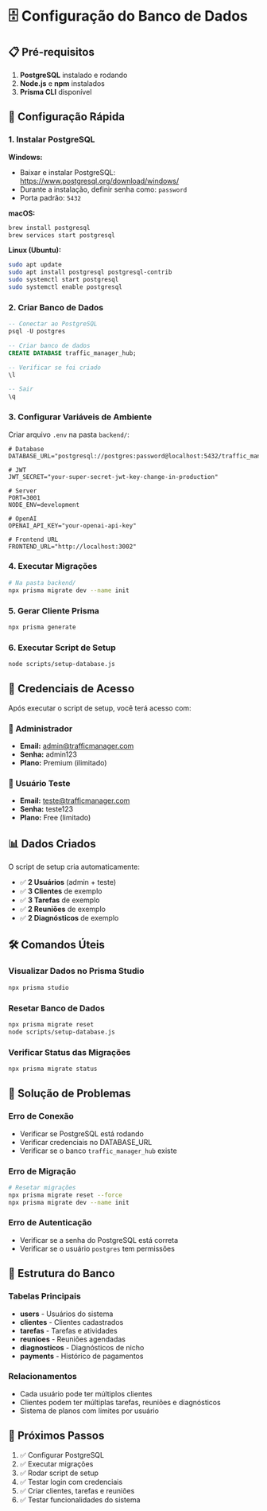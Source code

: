 # 🗄️ Configuração do Banco de Dados

## 📋 Pré-requisitos

1. **PostgreSQL** instalado e rodando
2. **Node.js** e **npm** instalados
3. **Prisma CLI** disponível

## 🚀 Configuração Rápida

### 1. Instalar PostgreSQL

**Windows:**
- Baixar e instalar PostgreSQL: https://www.postgresql.org/download/windows/
- Durante a instalação, definir senha como: `password`
- Porta padrão: `5432`

**macOS:**
```bash
brew install postgresql
brew services start postgresql
```

**Linux (Ubuntu):**
```bash
sudo apt update
sudo apt install postgresql postgresql-contrib
sudo systemctl start postgresql
sudo systemctl enable postgresql
```

### 2. Criar Banco de Dados

```sql
-- Conectar ao PostgreSQL
psql -U postgres

-- Criar banco de dados
CREATE DATABASE traffic_manager_hub;

-- Verificar se foi criado
\l

-- Sair
\q
```

### 3. Configurar Variáveis de Ambiente

Criar arquivo `.env` na pasta `backend/`:

```env
# Database
DATABASE_URL="postgresql://postgres:password@localhost:5432/traffic_manager_hub"

# JWT
JWT_SECRET="your-super-secret-jwt-key-change-in-production"

# Server
PORT=3001
NODE_ENV=development

# OpenAI
OPENAI_API_KEY="your-openai-api-key"

# Frontend URL
FRONTEND_URL="http://localhost:3002"
```

### 4. Executar Migrações

```bash
# Na pasta backend/
npx prisma migrate dev --name init
```

### 5. Gerar Cliente Prisma

```bash
npx prisma generate
```

### 6. Executar Script de Setup

```bash
node scripts/setup-database.js
```

## 🔑 Credenciais de Acesso

Após executar o script de setup, você terá acesso com:

### 👑 Administrador
- **Email:** admin@trafficmanager.com
- **Senha:** admin123
- **Plano:** Premium (ilimitado)

### 👤 Usuário Teste
- **Email:** teste@trafficmanager.com
- **Senha:** teste123
- **Plano:** Free (limitado)

## 📊 Dados Criados

O script de setup cria automaticamente:

- ✅ **2 Usuários** (admin + teste)
- ✅ **3 Clientes** de exemplo
- ✅ **3 Tarefas** de exemplo
- ✅ **2 Reuniões** de exemplo
- ✅ **2 Diagnósticos** de exemplo

## 🛠️ Comandos Úteis

### Visualizar Dados no Prisma Studio
```bash
npx prisma studio
```

### Resetar Banco de Dados
```bash
npx prisma migrate reset
node scripts/setup-database.js
```

### Verificar Status das Migrações
```bash
npx prisma migrate status
```

## 🔧 Solução de Problemas

### Erro de Conexão
- Verificar se PostgreSQL está rodando
- Verificar credenciais no DATABASE_URL
- Verificar se o banco `traffic_manager_hub` existe

### Erro de Migração
```bash
# Resetar migrações
npx prisma migrate reset --force
npx prisma migrate dev --name init
```

### Erro de Autenticação
- Verificar se a senha do PostgreSQL está correta
- Verificar se o usuário `postgres` tem permissões

## 📝 Estrutura do Banco

### Tabelas Principais
- **users** - Usuários do sistema
- **clientes** - Clientes cadastrados
- **tarefas** - Tarefas e atividades
- **reunioes** - Reuniões agendadas
- **diagnosticos** - Diagnósticos de nicho
- **payments** - Histórico de pagamentos

### Relacionamentos
- Cada usuário pode ter múltiplos clientes
- Clientes podem ter múltiplas tarefas, reuniões e diagnósticos
- Sistema de planos com limites por usuário

## 🎯 Próximos Passos

1. ✅ Configurar PostgreSQL
2. ✅ Executar migrações
3. ✅ Rodar script de setup
4. ✅ Testar login com credenciais
5. ✅ Criar clientes, tarefas e reuniões
6. ✅ Testar funcionalidades do sistema


